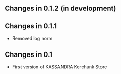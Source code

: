 ## Changes in 0.1.2 (in development)

## Changes in 0.1.1
* Removed log norm

## Changes in 0.1
* First version of KASSANDRA Kerchunk Store
 